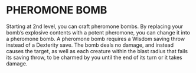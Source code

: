 # PHEROMONE BOMB

Starting at 2nd level, you can craft pheromone bombs. By replacing your bomb’s explosive contents with a potent pheromone, you can change it into a pheromone bomb. A pheromone bomb requires a Wisdom saving throw instead of a Dexterity save. The bomb deals no damage, and instead causes the target, as well as each creature within the blast radius that fails its saving throw, to be charmed by you until the end of its turn or it takes damage.